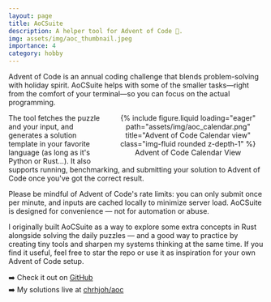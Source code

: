 ```yaml
---
layout: page
title: AoCSuite
description: A helper tool for Advent of Code 🎄.
img: assets/img/aoc_thumbnail.jpeg
importance: 4
category: hobby
---
```


Advent of Code is an annual coding challenge that blends problem-solving with holiday spirit. AoCSuite helps with some of the smaller tasks—right from the comfort of your terminal—so you can focus on the actual programming.

<div style="float: right; width: 300px; margin-left: 1rem; margin-bottom: 1rem; text-align: center;">
    {% include figure.liquid loading="eager" path="assets/img/aoc_calendar.png" title="Advent of Code Calendar view" class="img-fluid rounded z-depth-1" %}
    <div class="caption" style="font-size: 0.9rem;">Advent of Code Calendar View</div>
</div>

The tool fetches the puzzle and your input, and generates a solution template in your favorite language (as long as it's Python or Rust…). It also supports running, benchmarking, and submitting your solution to Advent of Code once you've got the correct result.

Please be mindful of Advent of Code's rate limits: you can only submit once per minute, and inputs are cached locally to minimize server load. AoCSuite is designed for convenience — not for automation or abuse.

I originally built AoCSuite as a way to explore some extra concepts in Rust alongside solving the daily puzzles — and a good way to practice by creating tiny tools and sharpen my systems thinking at the same time. If you find it useful, feel free to star the repo or use it as inspiration for your own Advent of Code setup.

➡️ Check it out on [GitHub](https://github.com/chrhjoh/aocsuite)  
➡️ My solutions live at [chrhjoh/aoc](https://github.com/chrhjoh/aoc)
